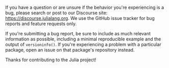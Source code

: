 If you have a question or are unsure if the behavior you're experiencing is a bug,
please search or post to our Discourse site: https://discourse.julialang.org. We use
the GitHub issue tracker for bug reports and feature requests only.

If you're submitting a bug report, be sure to include as much relevant information as
possible, including a minimal reproducible example and the output of `versioninfo()`.
If you're experiencing a problem with a particular package, open an issue on that
package's repository instead.

Thanks for contributing to the Julia project!

